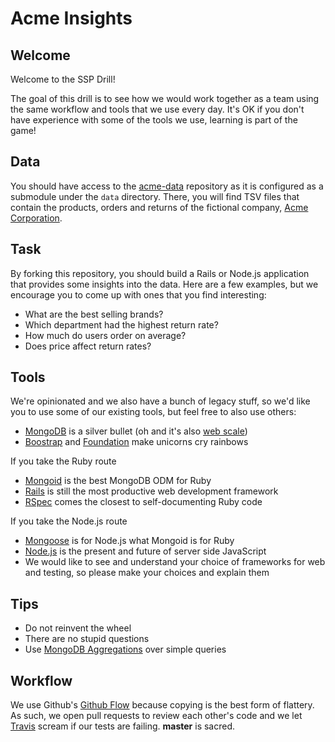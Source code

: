 Acme Insights
=============

## Welcome

Welcome to the SSP Drill!

The goal of this drill is to see how we would work together as a team using the same workflow and tools that we use every day. It's OK if you don't have experience with some of the tools we use, learning is part of the game!

## Data

You should have access to the [acme-data](https://github.com/sspinc/acme-data) repository as it is configured as a submodule under the `data` directory. There, you will find TSV files that contain the products, orders and returns of the fictional company, [Acme Corporation](http://en.wikipedia.org/wiki/Acme_Corporation).

## Task

By forking this repository, you should build a Rails or Node.js application that provides some insights into the data. Here are a few examples, but we encourage you to come up with ones that you find interesting:

 * What are the best selling brands?
 * Which department had the highest return rate?
 * How much do users order on average?
 * Does price affect return rates?

## Tools

We're opinionated and we also have a bunch of legacy stuff, so we'd like you to use some of our existing tools, but feel free to also use others:


 * [MongoDB](http://www.mongodb.org/) is a silver bullet (oh and it's also [web scale](http://www.youtube.com/watch?v=b2F-DItXtZs))
 * [Boostrap](http://getbootstrap.com/) and [Foundation](http://foundation.zurb.com/) make unicorns cry rainbows
 
 If you take the Ruby route
 
 * [Mongoid](http://mongoid.org/) is the best MongoDB ODM for Ruby
 * [Rails](http://rubyonrails.org/) is still the most productive web development framework
 * [RSpec](https://relishapp.com/rspec) comes the closest to self-documenting Ruby code

If you take the Node.js route

 * [Mongoose](http://mongoosejs.com/) is for Node.js what Mongoid is for Ruby
 * [Node.js](http://nodejs.org/) is the present and future of server side JavaScript
 * We would like to see and understand your choice of frameworks for web and testing, so please make your choices and explain them

## Tips

 * Do not reinvent the wheel
 * There are no stupid questions
 * Use [MongoDB Aggregations](http://docs.mongodb.org/manual/aggregation/) over simple queries

## Workflow

We use Github's [Github Flow](http://scottchacon.com/2011/08/31/github-flow.html) because copying is the best form of flattery. As such, we open pull requests to review each other's code and we let [Travis](https://travis-ci.com/) scream if our tests are failing. **master** is sacred.
